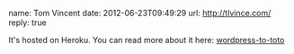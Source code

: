 name: Tom Vincent
date: 2012-06-23T09:49:29
url: http://tlvince.com/
reply: true

It's hosted on Heroku. You can read more about it here:
[wordpress-to-toto](http://tlvince.com/2011/05/27/wordpress-to-toto/)

